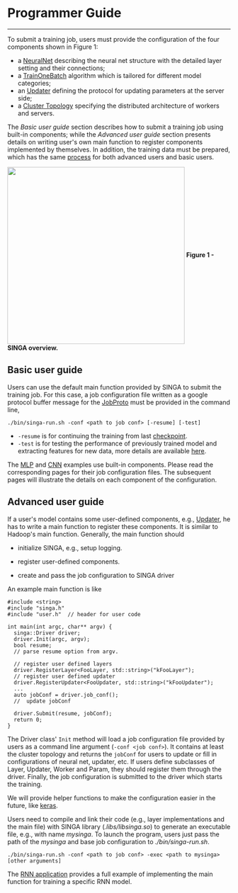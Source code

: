 # Programmer Guide

---

To submit a training job, users must provide the configuration of the
four components shown in Figure 1:

  * a [NeuralNet](neural-net.html) describing the neural net structure with the detailed layer setting and their connections;
  * a [TrainOneBatch](train-one-batch.html) algorithm which is tailored for different model categories;
  * an [Updater](updater.html) defining the protocol for updating parameters at the server side;
  * a [Cluster Topology](distributed-training.html) specifying the distributed architecture of workers and servers.

The *Basic user guide* section describes how to submit a training job using
built-in components; while the *Advanced user guide* section presents details
on writing user's own main function to register components implemented by
themselves. In addition, the training data must be prepared, which has the same
[process](data.html) for both advanced users and basic users.

<img src="../../images/overview.png" align="center" width="400px"/>
<span><strong>Figure 1 - SINGA overview.</strong></span>



## Basic user guide

Users can use the default main function provided by SINGA to submit the training
job. For this case, a job configuration file written as a google protocol
buffer message for the [JobProto](../../api/classsinga_1_1JobProto.html) must be provided in the command line,

    ./bin/singa-run.sh -conf <path to job conf> [-resume] [-test]

* `-resume` is for continuing the training from last [checkpoint](checkpoint.html).
* `-test` is for testing the performance of previously trained model and extracting features for new data,
more details are available [here](test.html).

The [MLP](mlp.html) and [CNN](cnn.html)
examples use built-in components. Please read the corresponding pages for their
job configuration files. The subsequent pages will illustrate the details on
each component of the configuration.

## Advanced user guide

If a user's model contains some user-defined components, e.g.,
[Updater](updater.html), he has to write a main function to
register these components. It is similar to Hadoop's main function. Generally,
the main function should

  * initialize SINGA, e.g., setup logging.

  * register user-defined components.

  * create and pass the job configuration to SINGA driver

An example main function is like

    #include <string>
    #include "singa.h"
    #include "user.h"  // header for user code

    int main(int argc, char** argv) {
      singa::Driver driver;
      driver.Init(argc, argv);
      bool resume;
      // parse resume option from argv.

      // register user defined layers
      driver.RegisterLayer<FooLayer, std::string>("kFooLayer");
      // register user defined updater
      driver.RegisterUpdater<FooUpdater, std::string>("kFooUpdater");
      ...
      auto jobConf = driver.job_conf();
      //  update jobConf

      driver.Submit(resume, jobConf);
      return 0;
    }

The Driver class' `Init` method will load a job configuration file provided by
users as a command line argument (`-conf <job conf>`). It contains at least the
cluster topology and returns the `jobConf` for users to update or fill in
configurations of neural net, updater, etc. If users define subclasses of
Layer, Updater, Worker and Param, they should register them through the driver.
Finally, the job configuration is submitted to the driver which starts the
training.

We will provide helper functions to make the configuration easier in the
future, like [keras](https://github.com/fchollet/keras).

Users need to compile and link their code (e.g., layer implementations and the main
file) with SINGA library (*.libs/libsinga.so*) to generate an
executable file, e.g., with name *mysinga*.  To launch the program, users just pass the
path of the *mysinga* and base job configuration to *./bin/singa-run.sh*.

    ./bin/singa-run.sh -conf <path to job conf> -exec <path to mysinga> [other arguments]

The [RNN application](rnn.html) provides a full example of
implementing the main function for training a specific RNN model.
